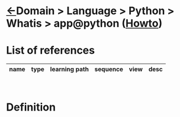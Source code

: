 <head><link rel="stylesheet" href="../../../../md.css"/><script src="../../../../md.js"></script></head>

[//]: #(Reference)
[Repo_Readme]:   ../list/object_list.md
[Item_Howto]:    ../howto/app_howto.md


# [&larr;][Repo_Readme]Domain > Language > Python > Whatis > app@python ([Howto][Item_Howto])



# List of references
|name|type|learning path|sequence|view|desc|
|-|-|-|-|-|-|
<br>

# Definition
